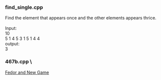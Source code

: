 ### find_single.cpp
Find the element that appears once and the other elements appears thrice.\
\
Input:\
10\
5 1 4 5 3 1 5 1 4 4\
output:\
3

### 467b.cpp \
[Fedor and New Game](https://codeforces.com/problemset/problem/467/B)

